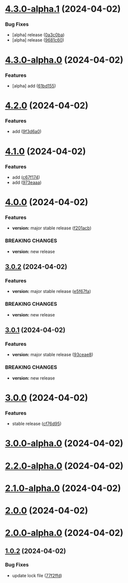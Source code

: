 

# [4.3.0-alpha.1](https://github.com/dev-ABsid/release-it-github-action/compare/v4.3.0-alpha.0...v4.3.0-alpha.1) (2024-04-02)


### Bug Fixes

* [alpha] release ([0a3c0ba](https://github.com/dev-ABsid/release-it-github-action/commit/0a3c0ba0d9fd58c548e52f815a4b341d936ef610))
* [alpha] release ([9681c60](https://github.com/dev-ABsid/release-it-github-action/commit/9681c60da29c5feeefed11c9e73c301af03ac5a1))

# [4.3.0-alpha.0](https://github.com/dev-ABsid/release-it-github-action/compare/v4.2.0...v4.3.0-alpha.0) (2024-04-02)


### Features

* [alpha] add ([61bd155](https://github.com/dev-ABsid/release-it-github-action/commit/61bd1552f714551718c1ad4dcc4820dd4a384625))

# [4.2.0](https://github.com/dev-ABsid/release-it-github-action/compare/v4.1.0...v4.2.0) (2024-04-02)


### Features

* add ([9f3d6a0](https://github.com/dev-ABsid/release-it-github-action/commit/9f3d6a07096b6a55585460253361a50191ea1d23))

# [4.1.0](https://github.com/dev-ABsid/release-it-github-action/compare/v4.0.0...v4.1.0) (2024-04-02)


### Features

* add ([c67f174](https://github.com/dev-ABsid/release-it-github-action/commit/c67f1747558bd10be2df86d3b89062b13e96978e))
* add ([973eaaa](https://github.com/dev-ABsid/release-it-github-action/commit/973eaaa651bf364ac0f187ad4b38c140e28bdc1e))

# [4.0.0](https://github.com/dev-ABsid/release-it-github-action/compare/3.0.2...v4.0.0) (2024-04-02)


### Features

* **version:** major stable release ([f201acb](https://github.com/dev-ABsid/release-it-github-action/commit/f201acb34564acdc9a53aa29b8aa6eb0574dd426))


### BREAKING CHANGES

* **version:** new release



## [3.0.2](https://github.com/dev-ABsid/release-it-github-action/compare/3.0.1...3.0.2) (2024-04-02)


### Features

* **version:** major stable release ([e5f67fa](https://github.com/dev-ABsid/release-it-github-action/commit/e5f67faf4800f50261641aee8cf784d79f67f099))


### BREAKING CHANGES

* **version:** new release



## [3.0.1](https://github.com/dev-ABsid/release-it-github-action/compare/3.0.0...3.0.1) (2024-04-02)


### Features

* **version:** major stable release ([93ceae8](https://github.com/dev-ABsid/release-it-github-action/commit/93ceae88f3d6cc1eb730cf63b2d3240ef3393dc2))


### BREAKING CHANGES

* **version:** new release



# [3.0.0](https://github.com/dev-ABsid/release-it-github-action/compare/3.0.0-alpha.0...3.0.0) (2024-04-02)


### Features

* stable release ([cf76d95](https://github.com/dev-ABsid/release-it-github-action/commit/cf76d9569f8be2f85cfe8e57cf3ebbd41adf5832))



# [3.0.0-alpha.0](https://github.com/dev-ABsid/release-it-github-action/compare/2.2.0-alpha.0...3.0.0-alpha.0) (2024-04-02)



# [2.2.0-alpha.0](https://github.com/dev-ABsid/release-it-github-action/compare/2.1.0-alpha.0...2.2.0-alpha.0) (2024-04-02)



# [2.1.0-alpha.0](https://github.com/dev-ABsid/release-it-github-action/compare/2.0.0...2.1.0-alpha.0) (2024-04-02)



# [2.0.0](https://github.com/dev-ABsid/release-it-github-action/compare/2.0.0-alpha.0...2.0.0) (2024-04-02)



# [2.0.0-alpha.0](https://github.com/dev-ABsid/release-it-github-action/compare/1.0.2...2.0.0-alpha.0) (2024-04-02)



## [1.0.2](https://github.com/dev-ABsid/release-it-github-action/compare/77f2ffdcead48ec539a38b579b0566ee7430ecac...1.0.2) (2024-04-02)


### Bug Fixes

* update lock file ([77f2ffd](https://github.com/dev-ABsid/release-it-github-action/commit/77f2ffdcead48ec539a38b579b0566ee7430ecac))
